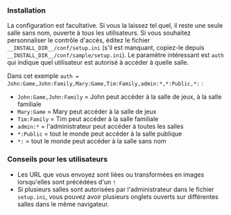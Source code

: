 ### Installation

La configuration est facultative. Si vous la laissez tel quel, il reste une seule salle sans nom, ouverte à tous les utilisateurs. Si vous souhaitez personnaliser le contrôle d'accès, éditez le fichier `__INSTALL_DIR__/conf/setup.ini` (s'il est manquant, copiez-le depuis `__INSTALL_DIR__/conf/sample/setup.ini`). Le paramètre intéressant est `auth` qui indique quel utilisateur est autorisé à accéder à quelle salle.

Dans cet exemple `auth = John:Game,John:Family,Mary:Game,Tim:Family,admin:*,*:Public,*:` :

- `John:Game,John:Family` = John peut accéder à la salle de jeux, à la salle familiale
- `Mary:Game` = Mary peut accéder à la salle de jeux
- `Tim:Family` = Tim peut accéder à la salle familiale
- `admin:*` = l'administrateur peut accéder à toutes les salles
- `*:Public` = tout le monde peut accéder à la salle publique
- `*:` = tout le monde peut accéder à la salle sans nom

### Conseils pour les utilisateurs

- Les URL que vous envoyez sont liées ou transformées en images lorsqu'elles sont précédées d'un `!`
- Si plusieurs salles sont autorisées par l'administrateur dans le fichier `setup.ini`, vous pouvez avoir plusieurs onglets ouverts sur différentes salles dans le même navigateur.